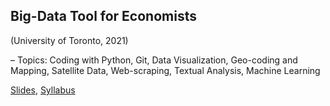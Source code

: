 ## Big-Data Tool for Economists 
(University of Toronto, 2021)

– Topics: Coding with Python, Git, Data Visualization, Geo-coding and Mapping, Satellite Data,
Web-scraping, Textual Analysis, Machine Learning

[Slides](https://www.google.com), [Syllabus](https://www.google.com)


